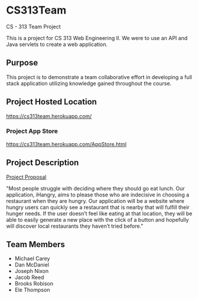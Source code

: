# CS313Team
CS - 313 Team Project

This is a project for CS 313 Web Engineering II. We were to use an API and Java servlets to create a web application.

## Purpose
This project is to demonstrate a team collaborative effort in developing a full stack application utilizing knowledge gained throughout the course.

## Project Hosted Location
<a href="https://cs313team.herokuapp.com/">https://cs313team.herokuapp.com/</a>

### Project App Store
<a href="https://cs313team.herokuapp.com/AppStore.html">https://cs313team.herokuapp.com/AppStore.html</a>

## Project Description
<a href="https://docs.google.com/document/d/12ICpw06PWAILqWMi6fGvil4nBqkiN91hkjCIs-aIs9Y/">Project Proposal</a>

"Most people struggle with deciding where they should go eat lunch. Our application, iHangry, aims to please those who are indecisive in choosing a restaurant when they are hungry. Our application will be a website where hungry users can quickly see a restaurant that is nearby that will fulfill their hunger needs. If the user doesn’t feel like eating at that location, they will be able to easily generate a new place with the click of a button and hopefully will discover local restaurants they haven’t tried before."

## Team Members
<ul>
<li>Michael Carey</li>
<li>Dan McDaniel</li>
<li>Joseph Nixon</li>
<li>Jacob Reed</li>
<li>Brooks Robison</li>
<li>Ele Thompson</li>
</ul>

